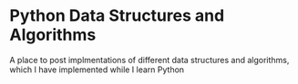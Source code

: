 # Python Data Structures and Algorithms
A place to post implmentations of different data structures and algorithms, which I have implemented while I learn Python 
